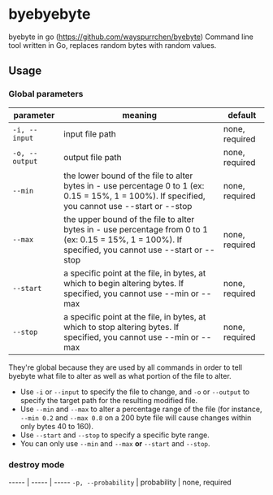 # byebyebyte
byebyte in go (https://github.com/wayspurrchen/byebyte)
Command line tool written in Go, replaces random bytes with random values.

## Usage
### Global parameters
parameter | meaning | default
----- | ----- | -----
`-i, --input` | input file path | none, required
`-o, --output` | output file path | none, required
`--min` | the lower bound of the file to alter bytes in - use percentage 0 to 1 (ex: 0.15 = 15%, 1 = 100%). If specified, you cannot use --start or --stop | none, required
`--max` | the upper bound of the file to alter bytes in - use percentage from 0 to 1 (ex: 0.15 = 15%, 1 = 100%). If specified, you cannot use --start or --stop | none, required
`--start` | a specific point at the file, in bytes, at which to begin altering bytes. If specified, you cannot use --min or --max | none, required
`--stop` | a specific point at the file, in bytes, at which to stop altering bytes. If specified, you cannot use --min or --max | none, required

They're global because they are used by all commands in order to tell byebyte what file to alter as well as what portion of the file to alter.

- Use `-i` or `--input` to specify the file to change, and `-o` or `--output` to specify the target path for the resulting modified file.
- Use `--min` and `--max` to alter a percentage range of the file (for instance, `--min 0.2` and `--max 0.8` on a 200 byte file will cause changes within only bytes 40 to 160).
- Use `--start` and `--stop` to specify a specific byte range.
- You can only use `--min` and `--max` **or** `--start` and `--stop`.

### destroy mode
----- | ----- | -----
`-p, --probability` | probability | none, required
